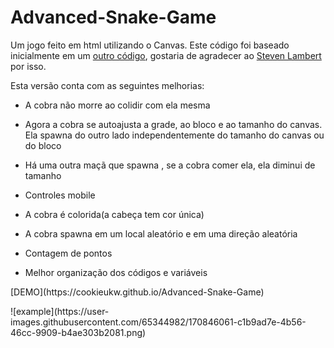 # Advanced-Snake-Game
Um jogo feito em html utilizando o Canvas.
Este código foi baseado inicialmente em um [outro código](https://gist.github.com/straker/ff00b4b49669ad3dec890306d348adc4),  gostaria de agradecer ao [Steven Lambert](https://gist.github.com/straker)
por isso. 


Esta versão conta com as seguintes melhorias:
<p>

- A cobra não morre ao colidir com ela mesma<p>
- Agora a cobra se autoajusta a grade, ao bloco e ao tamanho do canvas.
Ela spawna do outro lado independentemente do tamanho do canvas ou do bloco<p>
- Há uma outra maçã que spawna , se a cobra comer ela, ela diminui de tamanho<p>
- Controles mobile <p>
- A cobra é colorida(a cabeça tem cor única)<p>
- A cobra spawna em um local aleatório e em uma direção aleatória<p>
- Contagem de pontos<p>
- Melhor organização dos códigos e variáveis <p>
<p>
  <p>
    [DEMO](https://cookieukw.github.io/Advanced-Snake-Game)
    <p>
  ![example](https://user-images.githubusercontent.com/65344982/170846061-c1b9ad7e-4b56-46cc-9909-b4ae303b2081.png)
